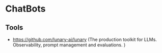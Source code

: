 # ChatBots


## Tools
- https://github.com/lunary-ai/lunary (The production toolkit for LLMs. Observability, prompt management and evaluations. )